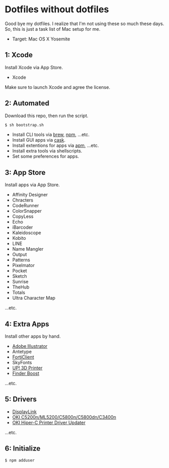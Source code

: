 # Dotfiles without dotfiles

Good bye my dotfiles. I realize that I'm not using these so much these days. So, this is just a task list of Mac setup for me.

- Target: Mac OS X Yosemite

## 1: Xcode

Install Xcode via App Store.

- Xcode

Make sure to launch Xcode and agree the license.

## 2: Automated

Download this repo, then run the script.

```bash
$ sh bootstrap.sh
```

- Install CLI tools via [brew](http://brew.sh/), [npm](https://www.npmjs.com/), ...etc.
- Install GUI apps via [cask](http://caskroom.io/).
- Install extentions for apps via [apm](https://atom.io/packages), ...etc.
- Install extra tools via shellscripts.
- Set some preferences for apps.

## 3: App Store

Install apps via App Store.

- Affinity Designer
- Chracters
- CodeRunner
- ColorSnapper
- CopyLess
- Echo
- iBarcoder
- Kaleidoscope
- Kobito
- LINE
- Name Mangler
- Output
- Patterns
- Pixelmator
- Pocket
- Sketch
- Sunrise
- TheHub
- Totals
- Ultra Character Map

...etc.

## 4: Extra Apps

Install other apps by hand.

- [Adobe Illustrator](http://helpx.adobe.com/x-productkb/policy-pricing/cs6-product-downloads.html)
- Antetype
- [FortiClient](http://forticlient.com/downloads/FortiClient_Installer.dmg)
- SkyFonts
- [UP! 3D Printer](http://www.pp3dp.com/index.php?option=com_jdownloads&Itemid=90&view=viewdownload&catid=1&cid=52)
- [Finder Boost](http://hobbyistsoftware.com/finderBoost)

...etc.

## 5: Drivers

- [DisplayLink](http://www.displaylink.com/support/sla.php?fileid=134)
- [OKI C5200n/ML5200/C5800n/C5800dn/C3400n](http://www5.okidata.co.jp/JSHIS163.nsf/SearchView/2AE1ED4BC9E2000E49257ACC0029843D?OpenDocument&charset=Shift_JIS)
- [OKI Hiper-C Printer Driver Updater](http://www5.okidata.co.jp/JSHIS163.nsf/SearchView/995B7723C12D0D9449257D9600002487?OpenDocument&charset=Shift_JIS)

...etc.

## 6: Initialize

```bash
$ npm adduser
```
